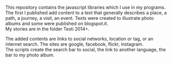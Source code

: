 This repository contains the javascript libraries which I use in my programs.  
The first I published add content to a text that generally describes a place, a path, a journey, a visit, an event. Texts were created to illustrate photo albums and some were published on blogspot.it.  
My stories are in the folder Testi 2014+.

The added contents are links to social networks, location or tag, or an internet search. The sites are google, facebook, flickr, instagram.  
The scripts create the search bar to social, the link to another language, the bar to my photo album.
